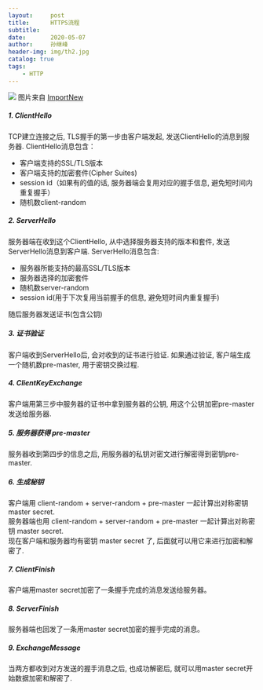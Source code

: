 ```yaml
---
layout:     post
title:      HTTPS流程
subtitle:   
date:       2020-05-07
author:     孙继峰
header-img: img/th2.jpg
catalog: true
tags:
    - HTTP
---
```


![](https://mmbiz.qpic.cn/mmbiz_png/eZzl4LXykQwdS3t8Tz7ZPiadtYAfWFoDsZGdn9YLB01KOH6v6GwDr0UFWtIuqlcZic0Ve4YtT5q8mh0HMs43TCBg/640?wx_fmt=png&tp=webp&wxfrom=5&wx_lazy=1&wx_co=1)
图片来自 [ImportNew](https://mp.weixin.qq.com/s/KgddqOxg2D19lFxmIDwmBQ)

##### 1. ClientHello
TCP建立连接之后, TLS握手的第一步由客户端发起, 发送ClientHello的消息到服务器.
ClientHello消息包含：
- 客户端支持的SSL/TLS版本
- 客户端支持的加密套件(Cipher Suites)
- session id（如果有的值的话, 服务器端会复用对应的握手信息, 避免短时间内重复握手）
- 随机数client-random

##### 2. ServerHello
服务器端在收到这个ClientHello, 从中选择服务器支持的版本和套件, 发送ServerHello消息到客户端.
ServerHello消息包含:
- 服务器所能支持的最高SSL/TLS版本
- 服务器选择的加密套件
- 随机数server-random
- session id(用于下次复用当前握手的信息, 避免短时间内重复握手)

随后服务器发送证书(包含公钥)

##### 3. 证书验证 
客户端收到ServerHello后, 会对收到的证书进行验证. 如果通过验证, 客户端生成一个随机数pre-master, 用于密钥交换过程.

##### 4. ClientKeyExchange
客户端用第三步中服务器的证书中拿到服务器的公钥, 用这个公钥加密pre-master发送给服务器.

##### 5. 服务器获得 pre-master
服务器收到第四步的信息之后, 用服务器的私钥对密文进行解密得到密钥pre-master.

##### 6. 生成秘钥
客户端用 client-random + server-random + pre-master 一起计算出对称密钥 master secret.<br>
服务器端也用 client-random + server-random + pre-master 一起计算出对称密钥 master secret.<br>
现在客户端和服务器均有密钥 master secret 了, 后面就可以用它来进行加密和解密了.

##### 7. ClientFinish
客户端用master secret加密了一条握手完成的消息发送给服务器。

##### 8. ServerFinish
服务器端也回发了一条用master secret加密的握手完成的消息。

##### 9. ExchangeMessage
当两方都收到对方发送的握手消息之后, 也成功解密后, 就可以用master secret开始数据加密和解密了.